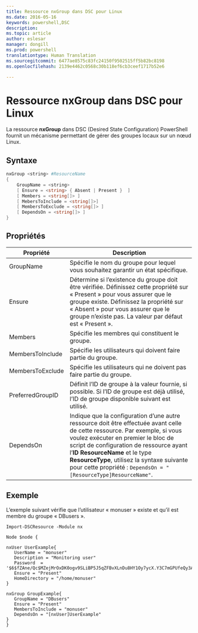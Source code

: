 ```yaml
---
title: Ressource nxGroup dans DSC pour Linux
ms.date: 2016-05-16
keywords: powershell,DSC
description: 
ms.topic: article
author: eslesar
manager: dongill
ms.prod: powershell
translationtype: Human Translation
ms.sourcegitcommit: 6477ae8575c83fc24150f9502515ff5b82bc8198
ms.openlocfilehash: 2139e4462c0568c30b118ef6cb3ceef1717b52e6

---
```


# Ressource nxGroup dans DSC pour Linux

La ressource **nxGroup** dans DSC (Desired State Configuration) PowerShell fournit un mécanisme permettant de gérer des groupes locaux sur un nœud Linux.

## Syntaxe

```powershell
nxGroup <string> #ResourceName
{
    GroupName = <string>
    [ Ensure = <string> { Absent | Present }  ]
    [ Members = <string[]> ]
    [ MebersToInclude = <string[]>]
    [ MembersToExclude = <string[]> ]
    [ DependsOn = <string[]> ]
}

```

## Propriétés

|  Propriété |  Description | 
|---|---|
| GroupName| Spécifie le nom du groupe pour lequel vous souhaitez garantir un état spécifique.| 
| Ensure| Détermine si l’existence du groupe doit être vérifiée. Définissez cette propriété sur « Present » pour vous assurer que le groupe existe. Définissez la propriété sur « Absent » pour vous assurer que le groupe n’existe pas. La valeur par défaut est « Present ».| 
| Members| Spécifie les membres qui constituent le groupe.| 
| MembersToInclude| Spécifie les utilisateurs qui doivent faire partie du groupe.| 
| MembersToExclude| Spécifie les utilisateurs qui ne doivent pas faire partie du groupe.| 
| PreferredGroupID| Définit l’ID de groupe à la valeur fournie, si possible. Si l’ID de groupe est déjà utilisé, l’ID de groupe disponible suivant est utilisé.| 
| DependsOn | Indique que la configuration d’une autre ressource doit être effectuée avant celle de cette ressource. Par exemple, si vous voulez exécuter en premier le bloc de script de configuration de ressource ayant l’**ID** **ResourceName** et le type **ResourceType**, utilisez la syntaxe suivante pour cette propriété : `DependsOn = "[ResourceType]ResourceName"`.| 

## Exemple

L’exemple suivant vérifie que l’utilisateur « monuser » existe et qu’il est membre du groupe « DBusers ».

```
Import-DSCResource -Module nx 

Node $node {

nxUser UserExample{
   UserName = "monuser"
   Description = "Monitoring user"
   Password  =    '$6$fZAne/Qc$MZejMrOxDK0ogv9SLiBP5J5qZFBvXLnDu8HY1Oy7ycX.Y3C7mGPUfeQy3A82ev3zIabhDQnj2ayeuGn02CqE/0'
   Ensure = "Present"
   HomeDirectory = "/home/monuser"
}
 
nxGroup GroupExample{
   GroupName = "DBusers"
   Ensure = "Present"
   MembersToInclude = "monuser"
   DependsOn = "[nxUser]UserExample"            
}
}
```




<!--HONumber=Aug16_HO3-->


